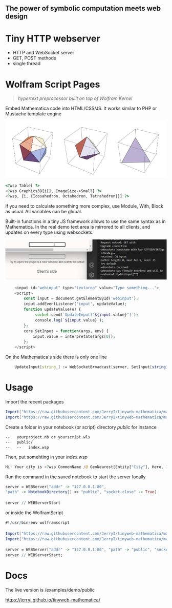 ## The power of symbolic computation meets web design


# Tiny HTTP webserver

* HTTP and WebSocket server
* GET, POST methods
* single thread


# Wolfram Script Pages
> *hypertext preprocessor built on top of Wolfram Kernel*

Embed Mathematica code into HTML/CSS/JS. It works similar to PHP or Mustache template engine

![three pics](./threepics.png)
```php
<?wsp Table[ ?> 
<?wsp Graphics3D[i[], ImageSize->Small] ?> 
<?wsp, {i, {Icosahedron, Octahedron, Tetrahedron}}] ?>
```
If you need to calculate something more complex, use Module, With, Block as usual. All variables can be global.

Built-in functions in a tiny JS framework allows to use the same syntax as in Mathematica. In the real demo text area is mirrored to all clients, and updates on every type using websockets.

![three pics](./mirror.gif)
```php
    <input id="webinput" type="textarea" value="Type something...">
    <script>
        const input = document.getElementById('webinput');
        input.addEventListener('input', updateValue);
        function updateValue(e) {
             socket.send(`UpdateInput["${input.value}"]`);
             console.log(`${input.value}`);
        };
        core.SetInput = function(args, env) {
            input.value = interpretate(args[0]);
        };
    </script>
```
On the Mathematica's side there is only one line
```mathematica
    UpdateInput[string_] := WebSocketBroadcast[server, SetInput[string], client]
```

# Usage
Import the recent packages
```mathematica
Import["https://raw.githubusercontent.com/JerryI/tinyweb-mathematica/master/Tinyweb/Tinyweb.wl"]
Import["https://raw.githubusercontent.com/JerryI/tinyweb-mathematica/master/WSP/WSP.wl"]
```
Create a folder in your notebook (or script) directory *public* for instance
```
--   yourproject.nb or yourscript.wls
--   public/
--   --   index.wsp
```
Then, put somehting in your *index.wsp*
```php
Hi! Your city is <?wsp CommonName /@ GeoNearest[Entity["City"], Here, 1] // First ?>
```

Run the command in the saved notebook to start the server locally
```mathematica
server = WEBServer["addr" -> "127.0.0.1:80",
"path" -> NotebookDirectory[] <> "public", "socket-close" -> True]

server // WEBServerStart
```
or inside the WolframScript
```mathematica
#!/usr/bin/env wolframscript

Import["https://raw.githubusercontent.com/JerryI/tinyweb-mathematica/master/Tinyweb/Tinyweb.wl"];
Import["https://raw.githubusercontent.com/JerryI/tinyweb-mathematica/master/WSP/WSP.wl"];

server = WEBServer["addr" -> "127.0.0.1:80", "path" -> "public", "socket-close" -> True];
server // WEBServerStart;
```

# Docs 
The live version is /examples/demo/public

https://jerryi.github.io/tinyweb-mathematica/
